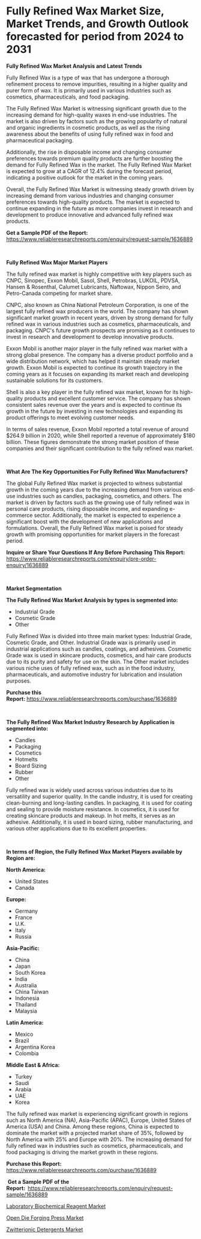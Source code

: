 <p><h1>Fully Refined Wax Market Size, Market Trends, and Growth Outlook forecasted for period from 2024 to 2031</h1></p><p><strong>Fully Refined Wax Market Analysis and Latest Trends</strong></p>
<p><p>Fully Refined Wax is a type of wax that has undergone a thorough refinement process to remove impurities, resulting in a higher quality and purer form of wax. It is primarily used in various industries such as cosmetics, pharmaceuticals, and food packaging.</p><p>The Fully Refined Wax Market is witnessing significant growth due to the increasing demand for high-quality waxes in end-use industries. The market is also driven by factors such as the growing popularity of natural and organic ingredients in cosmetic products, as well as the rising awareness about the benefits of using fully refined wax in food and pharmaceutical packaging.</p><p>Additionally, the rise in disposable income and changing consumer preferences towards premium quality products are further boosting the demand for Fully Refined Wax in the market. The Fully Refined Wax Market is expected to grow at a CAGR of 12.4% during the forecast period, indicating a positive outlook for the market in the coming years.</p><p>Overall, the Fully Refined Wax Market is witnessing steady growth driven by increasing demand from various industries and changing consumer preferences towards high-quality products. The market is expected to continue expanding in the future as more companies invest in research and development to produce innovative and advanced fully refined wax products.</p></p>
<p><strong>Get a Sample PDF of the Report:&nbsp;</strong> <a href="https://www.reliableresearchreports.com/enquiry/request-sample/1636889">https://www.reliableresearchreports.com/enquiry/request-sample/1636889</a></p>
<p>&nbsp;</p>
<p><strong>Fully Refined Wax Major Market Players</strong></p>
<p><p>The fully refined wax market is highly competitive with key players such as CNPC, Sinopec, Exxon Mobil, Sasol, Shell, Petrobras, LUKOIL, PDVSA, Hansen & Rosenthal, Calumet Lubricants, Naftowax, Nippon Seiro, and Petro-Canada competing for market share. </p><p>CNPC, also known as China National Petroleum Corporation, is one of the largest fully refined wax producers in the world. The company has shown significant market growth in recent years, driven by strong demand for fully refined wax in various industries such as cosmetics, pharmaceuticals, and packaging. CNPC's future growth prospects are promising as it continues to invest in research and development to develop innovative products.</p><p>Exxon Mobil is another major player in the fully refined wax market with a strong global presence. The company has a diverse product portfolio and a wide distribution network, which has helped it maintain steady market growth. Exxon Mobil is expected to continue its growth trajectory in the coming years as it focuses on expanding its market reach and developing sustainable solutions for its customers.</p><p>Shell is also a key player in the fully refined wax market, known for its high-quality products and excellent customer service. The company has shown consistent sales revenue over the years and is expected to continue its growth in the future by investing in new technologies and expanding its product offerings to meet evolving customer needs.</p><p>In terms of sales revenue, Exxon Mobil reported a total revenue of around $264.9 billion in 2020, while Shell reported a revenue of approximately $180 billion. These figures demonstrate the strong market position of these companies and their significant contribution to the fully refined wax market.</p></p>
<p>&nbsp;</p>
<p><strong>What Are The Key Opportunities For Fully Refined Wax Manufacturers?</strong></p>
<p><p>The global Fully Refined Wax market is projected to witness substantial growth in the coming years due to the increasing demand from various end-use industries such as candles, packaging, cosmetics, and others. The market is driven by factors such as the growing use of fully refined wax in personal care products, rising disposable income, and expanding e-commerce sector. Additionally, the market is expected to experience a significant boost with the development of new applications and formulations. Overall, the Fully Refined Wax market is poised for steady growth with promising opportunities for market players in the forecast period.</p></p>
<p><strong>Inquire or Share Your Questions If Any Before Purchasing This Report:</strong> <a href="https://www.reliableresearchreports.com/enquiry/pre-order-enquiry/1636889">https://www.reliableresearchreports.com/enquiry/pre-order-enquiry/1636889</a></p>
<p>&nbsp;</p>
<p><strong>Market Segmentation</strong></p>
<p><strong>The Fully Refined Wax Market Analysis by types is segmented into:</strong></p>
<p><ul><li>Industrial Grade</li><li>Cosmetic Grade</li><li>Other</li></ul></p>
<p><p>Fully Refined Wax is divided into three main market types: Industrial Grade, Cosmetic Grade, and Other. Industrial Grade wax is primarily used in industrial applications such as candles, coatings, and adhesives. Cosmetic Grade wax is used in skincare products, cosmetics, and hair care products due to its purity and safety for use on the skin. The Other market includes various niche uses of fully refined wax, such as in the food industry, pharmaceuticals, and automotive industry for lubrication and insulation purposes.</p></p>
<p><strong>Purchase this Report:&nbsp;</strong><a href="https://www.reliableresearchreports.com/purchase/1636889">https://www.reliableresearchreports.com/purchase/1636889</a></p>
<p>&nbsp;</p>
<p><strong>The Fully Refined Wax Market Industry Research by Application is segmented into:</strong></p>
<p><ul><li>Candles</li><li>Packaging</li><li>Cosmetics</li><li>Hotmelts</li><li>Board Sizing</li><li>Rubber</li><li>Other</li></ul></p>
<p><p>Fully refined wax is widely used across various industries due to its versatility and superior quality. In the candle industry, it is used for creating clean-burning and long-lasting candles. In packaging, it is used for coating and sealing to provide moisture resistance. In cosmetics, it is used for creating skincare products and makeup. In hot melts, it serves as an adhesive. Additionally, it is used in board sizing, rubber manufacturing, and various other applications due to its excellent properties.</p></p>
<p>&nbsp;</p>
<p><strong>In terms of Region, the Fully Refined Wax Market Players available by Region are:</strong></p>
<p>
    <p> <strong> North America: </strong>
        <ul>
            <li>United States</li>
            <li>Canada</li>
        </ul>
        </p> 
    <p> <strong> Europe: </strong>
        <ul>
            <li>Germany</li>
            <li>France</li>
            <li>U.K.</li>
            <li>Italy</li>
            <li>Russia</li>
        </ul>
        </p> 
    <p> <strong> Asia-Pacific: </strong>
        <ul>
            <li>China</li>
            <li>Japan</li>
            <li>South Korea</li>
            <li>India</li>
            <li>Australia</li>
            <li>China Taiwan</li>
            <li>Indonesia</li>
            <li>Thailand</li>
            <li>Malaysia</li>
        </ul>
        </p> 
    <p> <strong> Latin America: </strong>
        <ul>
            <li>Mexico</li>
            <li>Brazil</li>
            <li>Argentina Korea</li>
            <li>Colombia</li>
        </ul>
        </p> 
    <p> <strong> Middle East & Africa: </strong>
        <ul>
            <li>Turkey</li>
            <li>Saudi</li>
            <li>Arabia</li>
            <li>UAE</li>
            <li>Korea</li>
        </ul>
    </p>
    </p>
<p><p>The fully refined wax market is experiencing significant growth in regions such as North America (NA), Asia-Pacific (APAC), Europe, United States of America (USA) and China. Among these regions, China is expected to dominate the market with a projected market share of 35%, followed by North America with 25% and Europe with 20%. The increasing demand for fully refined wax in industries such as cosmetics, pharmaceuticals, and food packaging is driving the market growth in these regions.</p></p>
<p><strong>Purchase this Report: </strong><a href="https://www.reliableresearchreports.com/purchase/1636889">https://www.reliableresearchreports.com/purchase/1636889</a></p>
<p>&nbsp;<strong>Get a Sample PDF of the Report:&nbsp;&nbsp;</strong><a href="https://www.reliableresearchreports.com/enquiry/request-sample/1636889">https://www.reliableresearchreports.com/enquiry/request-sample/1636889</a></p>
<p><strong></strong></p>
<p><p><a href="https://view.publitas.com/reportprime-1/laboratory-biochemical-reagent-market-size-growth-outlook-from-2023-to-2030-projecting-at-markets-trends-analysis-by-application-regional-outlook-and-revenue/">Laboratory Biochemical Reagent Market</a></p><p><a href="https://view.publitas.com/reportprime-1/open-die-forging-press-market-centers-on-aspects-such-as-market-growth-market-share-market-opportunity-and-projected-forecasts-spanning-from-2023-to-2030/">Open Die Forging Press Market</a></p><p><a href="https://github.com/juniordelafrance/Market-Research-Report-List-2/blob/main/zwitterionic-detergents-market.md">Zwitterionic Detergents Market</a></p></p>
